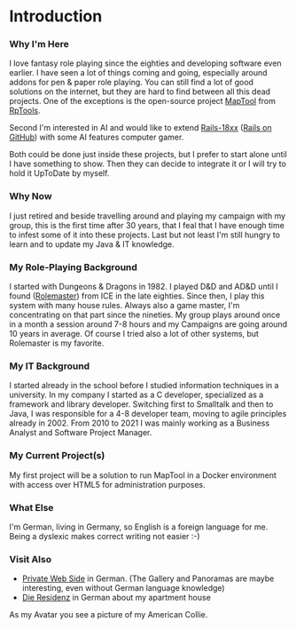 # Introduction

### Why I'm Here
I love fantasy role playing since the eighties and developing software even earlier. I have seen a lot of things coming and going, especially around addons for pen & paper role playing. You can still find a lot of good solutions on the internet, but they are hard to find between all this dead projects. One of the exceptions is the open-source project [MapTool](https://www.rptools.net/toolbox/maptool/) from [RpTools](https://www.rptools.net/).

Second I'm interested in AI and would like to extend [Rails-18xx](https://sourceforge.net/projects/rails/) ([Rails on GitHub](https://github.com/Rails-18xx/)) with some AI features computer gamer.

Both could be done just inside these projects, but I prefer to start alone until I have something to show. Then they can decide to integrate it or I will try to hold it UpToDate by myself.


### Why Now
I just retired and beside travelling around and playing my campaign with my group, this is the first time after 30 years, that I feal that I have enough time to infest some of it into these projects. Last but not least I'm still hungry to learn and to update my Java & IT knowledge. 

### My Role-Playing Background
I started with Dungeons & Dragons in 1982. I played D&D and AD&D until I found ([Rolemaster](https://de.wikipedia.org/wiki/Rolemaster)) from ICE in the late eighties. Since then, I play this system with many house rules. Always also a game master, I'm concentrating on that part since the nineties. My group plays around once in a month a session around 7-8 hours and my Campaigns are going around 10 years in average. Of course I tried also a lot of other systems, but Rolemaster is my favorite.

### My IT Background
I started already in the school before I studied information techniques in a university. In my company I started as a C developer, specialized as a framework and library developer.
Switching first to Smalltalk and then to Java, I was responsible for a 4-8 developer team, moving to agile principles already in 2002. From 2010 to 2021 I was mainly working as a Business Analyst and Software Project Manager. 

### My Current Project(s)
My first project will be a solution to run MapTool in a Docker environment with access over HTML5 for administration purposes.

### What Else
I'm German, living in Germany, so English is a foreign language for me. Being a dyslexic makes correct writing not easier :-)

### Visit Also
- [Private Web Side](https://rainer-muetze.de/) in German. (The Gallery and Panoramas are maybe interesting, even without German language knowledge)
- [Die Residenz](https://die-residenz.de/) in German about my apartment house

As my Avatar you see a picture of my American Collie.

<!--
**Snarfbur/Snarfbur** is a ✨ _special_ ✨ repository because its `README.md` (this file) appears on your GitHub profile.

Here are some ideas to get you started:

- 🔭 I’m currently working on ...
- 🌱 I’m currently learning ...
- 👯 I’m looking to collaborate on ...
- 🤔 I’m looking for help with ...
- 💬 Ask me about ...
- 📫 How to reach me: ...
- 😄 Pronouns: ...
- ⚡ Fun fact: ...
-->

